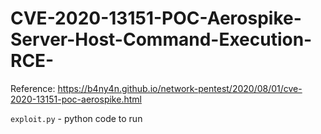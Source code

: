 # CVE-2020-13151-POC-Aerospike-Server-Host-Command-Execution-RCE-

Reference: https://b4ny4n.github.io/network-pentest/2020/08/01/cve-2020-13151-poc-aerospike.html

`exploit.py` - python code to run
